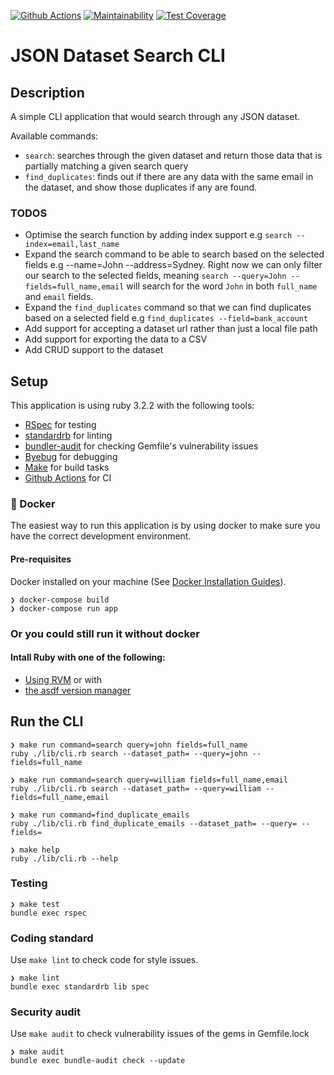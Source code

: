 [![Github Actions](https://github.com/GD-Personal/clients_search_cli/actions/workflows/ci.yml/badge.svg)](https://github.com/GD-Personal/clients_search_cli/actions/workflows/ci.yml) [![Maintainability](https://api.codeclimate.com/v1/badges/bee0f26fa1a8000b9994/maintainability)](https://codeclimate.com/github/GD-Personal/clients_search_cli/maintainability) [![Test Coverage](https://api.codeclimate.com/v1/badges/bee0f26fa1a8000b9994/test_coverage)](https://codeclimate.com/github/GD-Personal/clients_search_cli/test_coverage)

# JSON Dataset Search CLI

## Description
A simple CLI application that would search through any JSON dataset. 

Available commands:
- `search`: searches through the given dataset and return those data that is partially matching a given search query
- `find_duplicates`: finds out if there are any data with the same email in the dataset, and show those duplicates if any are found.

### TODOS
- Optimise the search function by adding index support e.g `search --index=email,last_name`
- Expand the search command to be able to search based on the selected fields e.g --name=John --address=Sydney. Right now we can only filter our search to the selected fields, meaning `search --query=John --fields=full_name,email` will search for the word `John` in both `full_name` and `email` fields.
- Expand the `find_duplicates` command so that we can find duplicates based on a selected field e.g `find_duplicates --field=bank_account`
- Add support for accepting a dataset url rather than just a local file path
- Add support for exporting the data to a CSV
- Add CRUD support to the dataset


## Setup
This application is using ruby 3.2.2 with the following tools:
- [RSpec](https://rspec.info/) for testing
- [standardrb](https://github.com/standardrb/standard) for linting
- [bundler-audit](https://github.com/rubysec/bundler-audit) for checking Gemfile's vulnerability issues
- [Byebug](https://github.com/deivid-rodriguez/byebug) for debugging
- [Make](https://www.gnu.org/software/make/) for build tasks
- [Github Actions](https://docs.github.com/en/actions/learn-github-actions/understanding-github-actions) for CI

### 🐳 Docker
The easiest way to run this application is by using docker to make sure you have the correct development environment.
#### Pre-requisites
Docker installed on your machine (See [Docker Installation Guides](https://docs.docker.com/get-started/introduction)).
```
❯ docker-compose build
❯ docker-compose run app
```

### Or you could still run it without docker
#### Intall Ruby with one of the following:
- [Using RVM](https://rvm.io/rvm/install) or with
- [the asdf version manager](https://github.com/asdf-vm/asdf-ruby)

## Run the CLI
```
❯ make run command=search query=john fields=full_name
ruby ./lib/cli.rb search --dataset_path= --query=john --fields=full_name

❯ make run command=search query=william fields=full_name,email
ruby ./lib/cli.rb search --dataset_path= --query=william --fields=full_name,email

❯ make run command=find_duplicate_emails
ruby ./lib/cli.rb find_duplicate_emails --dataset_path= --query= --fields=

❯ make help
ruby ./lib/cli.rb --help
```

### Testing
```
❯ make test
bundle exec rspec
```

### Coding standard
Use `make lint` to check code for style issues.

```
❯ make lint
bundle exec standardrb lib spec
```

### Security audit
Use `make audit` to check vulnerability issues of the gems in Gemfile.lock
```
❯ make audit
bundle exec bundle-audit check --update
```